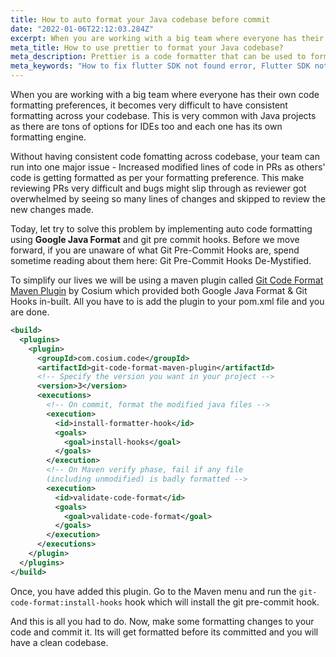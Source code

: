 ```yaml
---
title: How to auto format your Java codebase before commit
date: "2022-01-06T22:12:03.284Z"
excerpt: When you are working with a big team where everyone has their own code formatting preferences, it becomes very difficult to have consistent formatting across your codebase. This is very common with Java projects as there are tons of options for IDEs too. So, let's get our hands dirty and try to implement provision for auto code format for Java using prettier and git hooks.
meta_title: How to use prettier to format your Java codebase?
meta_description: Prettier is a code formatter that can be used to format your code. Learn to integrate it to your Java codebase via hooks and format your code everytime before pushing it to github.
meta_keywords: "How to fix flutter SDK not found error, Flutter SDK not found, Flutter SDK error Android Studio"
---
```


When you are working with a big team where everyone has their own code formatting preferences, it becomes very difficult to have consistent formatting across your codebase. This is very common with Java projects as there are tons of options for IDEs too and each one has its own formatting engine.

Without having consistent code fomatting across codebase, your team can run into one major issue - Increased modified lines of code in PRs as others' code is getting formatted as per your formatting preference. This make reviewing PRs very difficult and bugs might slip through as reviewer got overwhelmed by seeing so many lines of changes and skipped to review the new changes made.

Today, let try to solve this problem by implementing auto code formatting using **Google Java Format** and git pre commit hooks. Before we move forward, if you are unaware of what Git Pre-Commit Hooks are, spend sometime reading about them here: Git Pre-Commit Hooks De-Mystified.

To simplify our lives we will be using a maven plugin called [Git Code Format Maven Plugin](https://github.com/Cosium/git-code-format-maven-plugin) by Cosium which provided both Google Java Format & Git Hooks in-built. All you have to is add the plugin to your pom.xml file and you are done.

```xml
<build>
  <plugins>
    <plugin>
      <groupId>com.cosium.code</groupId>
      <artifactId>git-code-format-maven-plugin</artifactId>
      <!-- Specify the version you want in your project -->
      <version>3</version>
      <executions>
        <!-- On commit, format the modified java files -->
        <execution>
          <id>install-formatter-hook</id>
          <goals>
            <goal>install-hooks</goal>
          </goals>
        </execution>
        <!-- On Maven verify phase, fail if any file
        (including unmodified) is badly formatted -->
        <execution>
          <id>validate-code-format</id>
          <goals>
            <goal>validate-code-format</goal>
          </goals>
        </execution>
      </executions>
    </plugin>
  </plugins>
</build>
```

Once, you have added this plugin. Go to the Maven menu and run the `git-code-format:install-hooks` hook which will install the git pre-commit hook.

And this is all you had to do. Now, make some formatting changes to your code and commit it. Its will get formatted before its committed and you will have a clean codebase.
